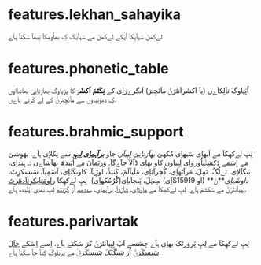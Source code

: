 # features.lekhan_sahayika

لےکھَنَ سَہآیِکآ آپَکے لےکھَنَ مے سَہآیَکَ کِ بھاُومِکآ نِبھآ سَکَتآ ہاَے

# features.phonetic_table

اُپَیاوگَ تآلِکآےں (یآ اَکشَرآنتَرَݨَ مآنَچِترَ) اَںگرےزاِی کے **نِکَتَمَ اَکشَ**رَ کآ پرَیاوگَ بھآرَتاِییَ بھآشآاوں کِ دھوَنِیاوں سے مآنَچِترَݨَ کے لِے کَرَتے ہاَےں.

# features.brahmic_support

لِپِ لےکھِکآ مے اَبھاِی سَبھاِی مُکھیَ _بھآرَتاِییَ لِپِیآں_ جاو **_[برآہماِی لِپِ](links:/langs/Brahmic)_** سے نِکَلاِی ہاَے. بھَوِشیَ مے اِسَمے دَکشِݨَپاُورواِی لِپِیاوں کاو بھاِی ڈآلآ جآےگآ. وَرتَمآنَ مے اُپَبدھَ بھآشآےں :ـ ہِنداِی، بَںگآلاِی، تےلُگُ، تَمِلَ، مَرآٹھاِی، گُجَرآتاِی، مَلَیآلَمَ، کَننَڈَ، اوڑِیآ، کاوںکَݨاِی، اَسَمِیآ، سَںسکرِتَ، سِںہَلَ، پَںجآباِی(گُرُمُکھاِی). لِپِ لےکھِکآ [راومَناِیکرِتآدھَرِت](links:/langs/Romanized)َ (اِیSاو 15919) **_داوشَہاِی_**نَ لِپیآنتَرَݨَ مے سَکشَمَ ہاَے. لِپِ لےکھِکآ مے [ماوڈاِی](links:/langs/Modi)، [شآرَدآ](links:/langs/Sharada)، [برآہماِی](links:/langs/Brahmi)، [سِددھَم](links:/langs/Siddham) اَُرَ [گرَنتھ](links:/langs/Granth)َ لِپِ بھاِی اُپَلَبدھَ ہاَے.

# features.parivartak

لِپِ لےکھِکآ مے لِپِ پَرِوَرتَکَ بھاِی ہاَے جِسَسے آپَ لِپیآنتَرَݨَ کَرَ سَکَتے ہاَے. اِسے اِسَکے [جآلَ سَںسکَرَݨ](links:/mukhya/web_app)َ اَُرَ *سَںگَݨَکَ سَںسکَرَݨ*َ مے پرَیاوگَ کِیآ جآ سَکَتآ ہاَے.
